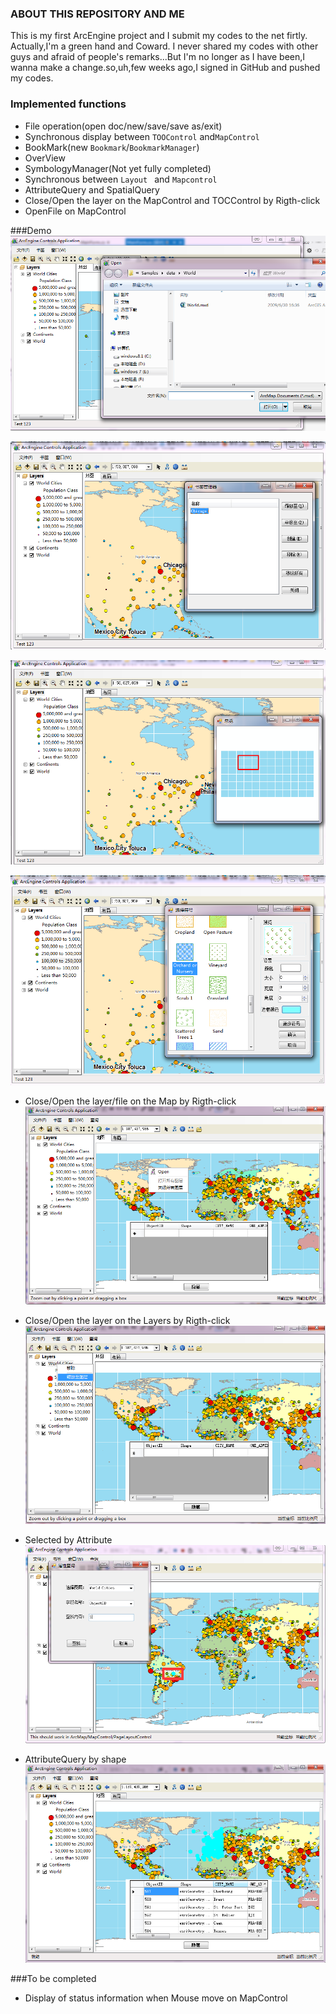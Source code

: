 
###  ABOUT THIS REPOSITORY AND ME
 This is my first ArcEngine project and I submit my codes to the net firtly. Actually,I'm a green hand and Coward. I never shared my codes with other guys and afraid of people's remarks...But I'm no longer as I have been,I wanna make a change.so,uh,few weeks ago,I signed in GitHub and pushed my codes.

### Implemented functions 
* File operation(open doc/new/save/save as/exit) 
* Synchronous display between `TOOControl` and`MapControl`
* BookMark(new `Bookmark`/`BookmarkManager`) 
* OverView
* SymbologyManager(Not yet fully completed)
* Synchronous between `Layout ` and `Mapcontrol`
* AttributeQuery and SpatialQuery
* Close/Open the layer on the MapControl and TOCControl by Rigth-click
* OpenFile on MapControl

###Demo
![文件](https://raw.githubusercontent.com/MiKaSang/Demo-Picture/master/File%20Operation.jpg)

![书签](https://raw.githubusercontent.com/MiKaSang/Demo-Picture/master/BookMark.jpg)

![鹰眼](https://raw.githubusercontent.com/MiKaSang/Demo-Picture/master/OverView.jpg)

![符号管理](https://raw.githubusercontent.com/MiKaSang/Demo-Picture/master/SymbologyManager.jpg)

* Close/Open the layer/file on the Map by Rigth-click
![右击地图](https://raw.githubusercontent.com/MiKaSang/MyMap/master/%E5%8F%B3%E9%94%AE%E6%89%93%E5%BC%80%E6%96%87%E6%A1%A3MapControl.png)

* Close/Open the layer on the Layers by Rigth-click
![右击图层](https://raw.githubusercontent.com/MiKaSang/MyMap/master/%E5%8F%B3%E9%94%AE%E7%BC%A9%E6%94%BE%E6%88%96%E7%A7%BB%E9%99%A4%E5%9B%BE%E5%B1%82.png)
* Selected by Attribute
![属性查询](https://raw.githubusercontent.com/MiKaSang/MyMap/master/%E5%B1%9E%E6%80%A7%E6%9F%A5%E8%AF%A2.png)

* AttributeQuery by shape
![空间查询](https://raw.githubusercontent.com/MiKaSang/MyMap/master/%E7%A9%BA%E9%97%B4%E6%9F%A5%E8%AF%A2.png)

###To be completed
* Display of status information when Mouse move on MapControl
